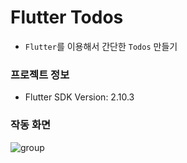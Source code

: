 # Flutter Todos

- `Flutter`를 이용해서 간단한 `Todos` 만들기

### 프로젝트 정보

- Flutter SDK Version: 2.10.3

### 작동 화면

![group](https://user-images.githubusercontent.com/65934968/159742566-d73e245c-b2ed-4c53-837c-82dde3aed64e.png)
